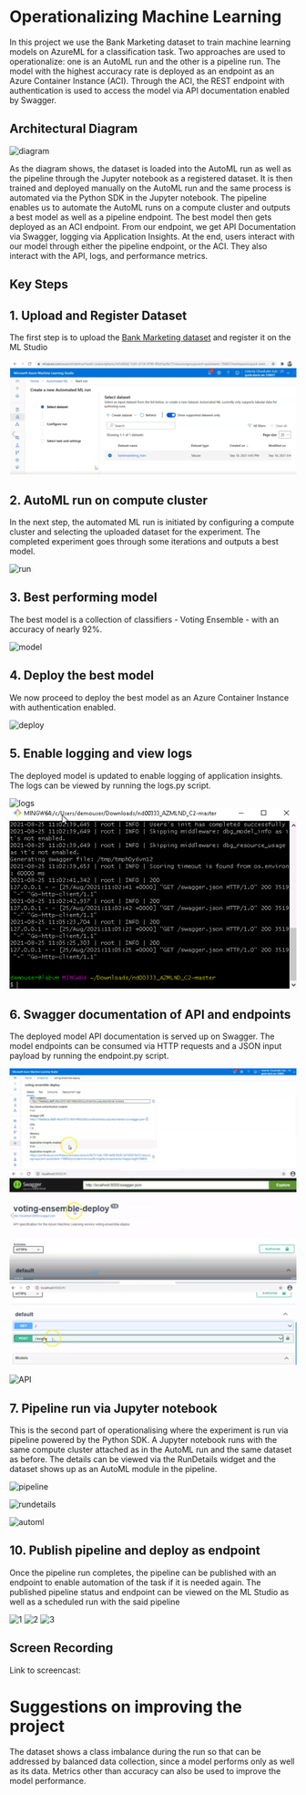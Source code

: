 
# Operationalizing Machine Learning

In this project we use the Bank Marketing dataset to train machine learning models on AzureML for a classification task. Two approaches are used to operationalize: one is an AutoML run and the other is a pipeline run. The model with the highest accuracy rate is deployed as an endpoint as an Azure Container Instance (ACI). Through the ACI, the REST endpoint with authentication is used to access the model via API documentation enabled by Swagger.

## Architectural Diagram
![diagram](Screenshots/MLOps-Flow.jpeg)

As the diagram shows, the dataset is loaded into the AutoML run as well as the pipeline through the Jupyter notebook as a registered dataset. It is then trained and deployed manually on the AutoML run and the same process is automated via the Python SDK in the Jupyter notebook. The pipeline enables us to automate the AutoML runs on a compute cluster and outputs a best model as well as a pipeline endpoint. The best model then gets deployed as an ACI endpoint. From our endpoint, we get API Documentation via Swagger, logging via Application Insights. At the end, users interact with our model through either the pipeline endpoint, or the ACI. They also interact with the API, logs, and performance metrics.

## Key Steps 

## 1. Upload and Register Dataset 
The first step is to upload the [Bank Marketing dataset](https://automlsamplenotebookdata.blob.core.windows.net/automl-sample-notebook-data/bankmarketing_train.csv) and register it on the ML Studio

![dataset](Screenshots/dataset.png)


## 2. AutoML run on compute cluster

In the next step, the automated ML run is initiated by configuring a compute cluster and selecting the uploaded dataset for the experiment. The completed experiment goes through some iterations and outputs a best model.

![run](Screenshots/automl-complete.png)

## 3. Best performing model

The best model is a collection of classifiers - Voting Ensemble - with an accuracy of nearly 92%.

![model](Screenshots/best-model.png)

## 4. Deploy the best model

We now proceed to deploy the best model as an Azure Container Instance with authentication enabled.

![deploy](Screenshots/deploy1.png)


## 5. Enable logging and view logs

The deployed model is updated to enable logging of application insights. The logs can be viewed by running the logs.py script.

![logs](Screenshots/deploy2.png)
![logging](Screenshots/logs.png)


## 6. Swagger documentation of API and endpoints

The deployed model API documentation is served up on Swagger. The model endpoints can be consumed via HTTP requests and a JSON input payload by running the endpoint.py script.

![swagger1](Screenshots/swagger1.png)
![swagger2](Screenshots/swagger2.png)
![swagger3](Screenshots/swagger3.png)

![API](Screenshots/endpoint.png)


## 7. Pipeline run via Jupyter notebook

This is the second part of operationalising where the experiment is run via pipeline powered by the Python SDK. A Jupyter notebook runs with the same compute cluster attached as in the AutoML run and the same dataset as before. The details can be viewed via the RunDetails widget and the dataset shows up as an AutoML module in the pipeline. 

![pipeline](Screenshots/pipeline.png)

![rundetails](Screenshots/rundetails.png)

![automl](Screenshots/pipeline-run.png)


## 10. Publish pipeline and deploy as endpoint

Once the pipeline run completes, the pipeline can be published with an endpoint to enable automation of the task if it is needed again. The published pipeline status and endpoint can be viewed on the ML Studio as well as a scheduled run with the said pipeline

![1](Screenshots/pipeline-endpoint.png)
![2](Screenshots/pub-pipeline.png)
![3](Screenshots/pipeline-run-complete.png)



## Screen Recording


Link to screencast: 

# Suggestions on improving the project

The dataset shows a class imbalance during the run so that can be addressed by balanced data collection, since a model performs only as well as its data. Metrics other than accuracy can also be used to improve the model performance.
